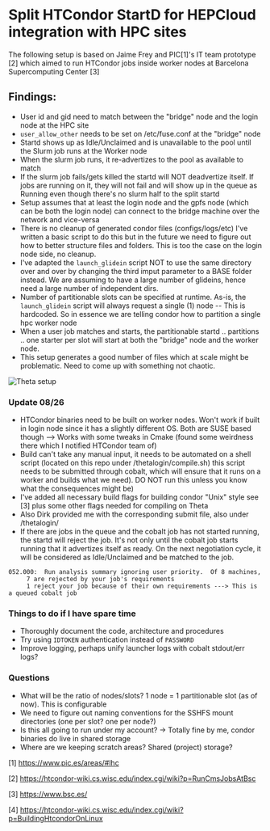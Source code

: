 # Split HTCondor StartD for HEPCloud integration with HPC sites
The following setup is based on Jaime Frey and PIC[1]'s IT team prototype [2] which aimed to run HTCondor jobs inside worker nodes at Barcelona Supercomputing Center [3]

## Findings:
* User id and gid need to match between the "bridge" node and the login node at the HPC site
* `user_allow_other` needs to be set on /etc/fuse.conf at the "bridge" node
* Startd shows up as Idle/Unclaimed and is unavailable to the pool until the Slurm job runs at the Worker node
* When the slurm job runs, it re-advertizes to the pool as available to match
* If the slurm job fails/gets killed the startd will NOT deadvertize itself. If jobs are running on it, they will not fail and will show up in the queue as Running even though there's no slurm half to the split startd
* Setup assumes that at least the login node and the gpfs node (which can be both the login node) can connect to the bridge machine over the network and vice-versa
* There is no cleanup of generated condor files (configs/logs/etc) I've written a basic script to do this but in the future we need to figure out how to better structure files and folders. This is too the case on the login node side, no cleanup. 
* I've adapted the `launch_glidein` script NOT to use the same directory over and over by changing the third imput parameter to a BASE folder instead. We are assuming to have a large number of glideins, hence need a large number of independent dirs.
* Number of partitionable slots can be specified at runtime. As-is, the `launch_glidein` script will always request a single (1) node -- This is hardcoded. So in essence we are telling condor how to partition a single hpc worker node
* When a user job matches and starts, the partitionable startd .. partitions .. one starter per slot will start at both the "bridge" node and the worker node.
* This setup generates a good number of files which at scale might be problematic. Need to come up with something not chaotic.

![Theta setup](https://www.dropbox.com/s/koebu2pz0nn8hch/Theta_setup_v1.jpg?raw=1)

### Update 08/26
* HTCondor binaries need to be built on worker nodes. Won't work if built in login node since it has a slightly different OS. Both are SUSE based though --> Works with some tweaks in Cmake (found some weirdness there which I notified HTCondor team of)
* Build can't take any manual input, it needs to be automated on a shell script (located on this repo under /thetalogin/compile.sh) this script needs to be submitted through cobalt, which will ensure that it runs on a worker and builds what we need). DO NOT run this unless you know what the consequences might be)
* I've added all necessary build flags for building condor "Unix" style see [3] plus some other flags needed for compiling on Theta
* Also Dirk provided me with the corresponding submit file, also under /thetalogin/
* If there are jobs in the queue and the cobalt job has not started running, the startd will reject the job. It's not only until the cobalt job starts running that it advertizes itself as ready. On the next negotiation cycle, it will be considered as Idle/Unclaimed and be matched to the job.
```
052.000:  Run analysis summary ignoring user priority.  Of 8 machines,
     7 are rejected by your job's requirements
     1 reject your job because of their own requirements ---> This is a queued cobalt job
```

### Things to do if I have spare time
* Thoroughly document the code, architecture and procedures
* Try using `IDTOKEN` authentication instead of `PASSWORD`
* Improve logging, perhaps unify launcher logs with cobalt stdout/err logs?

### Questions
* What will be the ratio of nodes/slots? 1 node = 1 partitionable slot (as of now). This is configurable
* We need to figure out naming conventions for the SSHFS mount directories (one per slot? one per node?)
* Is this all going to run under my account? -> Totally fine by me, condor binaries do live in shared storage
* Where are we keeping scratch areas? Shared (project) storage?


[1] https://www.pic.es/areas/#lhc

[2] https://htcondor-wiki.cs.wisc.edu/index.cgi/wiki?p=RunCmsJobsAtBsc

[3] https://www.bsc.es/

[4] https://htcondor-wiki.cs.wisc.edu/index.cgi/wiki?p=BuildingHtcondorOnLinux

